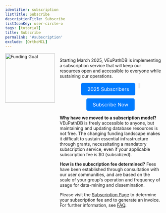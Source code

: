 ```yaml
---
identifier: subscription
listTitle: Subscribe
descriptionTitle: Subscribe
listIconKey: user-circle-o
tags: [tutorial]
title: Subscribe
permalink: '#subscription'
exclude: [OrthoMCL]
---
```

<style>
p.indent {
    margin-left: 3em;
}

.survey-link {
    display: flex;            /* use flex for alignment */
    flex-wrap: wrap;          /* allow buttons to wrap on small screens */
    justify-content: center;  /* center buttons horizontally */
    gap: 10px;                /* spacing between buttons */
    margin-top: 5px;
}

.survey-link a {
    background-color: #007BFF;
    color: white;
    padding: 10px 20px;
    text-decoration: none;
    border-radius: 5px;
    font-size: 16px;
    display: inline-block;    /* ensure padding works correctly */
}

/* Optional: slightly smaller buttons on very small screens */
@media (max-width: 480px) {
    .survey-link a {
        padding: 8px 16px;
        font-size: 14px;
    }
}
</style>


<div style="display: flex; align-items: flex-start; gap: 16px;">
  <!-- Thermometer image -->
  <img 
    src="{{ "/assets/images/resources_tools/thermometer.png" | absolute_url }}" 
    alt="Funding Goal" 
    style="width:160px; height:auto;"
  >

  <!-- Content beside thermometer -->
  <div>
    <p>
      Starting March 2025, VEuPathDB is implementing a subscription service that will keep our resources open and accessible to everyone while sustaining our operations.
    </p>

 <div class="survey-link" style="margin: 8px 0;">
      <a href="/a/app/static-content/subscribers.html" target="_blank">2025 Subscribers</a> |
      <a href="/a/app/static-content/subscriptions.html" target="_blank">Subscribe Now</a>
 </div>

 <p>
      <b>Why have we moved to a subscription model?</b> VEuPathDB is freely accessible to anyone, but maintaining and updating database resources is not free. The changing funding landscape makes it difficult to sustain essential infrastructure through grants, necessitating a mandatory subscription service, even if your applicable subscription fee is $0 (subsidized).
 </p>

 <b>How is the subscription fee determined?</b> Fees have been established through consultation with our user communities, and are based on the scale of your group's operation and frequency of usage for data-mining and dissemination.

 Please visit the <a href="/a/app/static-content/subscriptions.html">Subscription Page</a> to determine your subscription fee and to generate an invoice.  For further information, see <a href="/a/app/static-content/faq.html">FAQ</a>.
  </div>
</div>




<!-- Your support is invaluable for keeping the VEuPathDB resources alive. Please <a href="https://qa.plasmodb.org/plasmo.b69/app/static-content/why-subscribe.html">visit this page</a> to learn more about how VEuPathDB contributes to the biomedical community and why your support is crucial! -->



   
